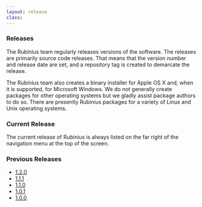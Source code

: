 ```yaml
---
layout: release
class: 
---
```


### Releases

The Rubinius team regularly releases versions of the software. The releases
are primarily source code releases. That means that the version number and
release date are set, and a repository tag is created to demarcate the
release.

The Rubinius team also creates a binary installer for Apple OS X and, when it
is supported, for Microsoft Windows. We do not generally create packages for
other operating systems but we gladly assist package authors to do so. There
are presently Rubinius packages for a variety of Linux and Unix operating
systems.

### Current Release

The current release of Rubinius is always listed on the far right of the
navigation menu at the top of the screen.

### Previous Releases

* [1.2.0](/releases/1.2.0/)
* [1.1.1](/releases/1.1.1/)
* [1.1.0](/releases/1.1.0/)
* [1.0.1](/releases/1.0.1/)
* [1.0.0](/releases/1.0.0/)
